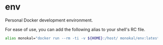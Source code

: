 # env
Personal Docker development environment.

For ease of use, you can add the following alias to your shell's RC file.
```bash
alias monokal="docker run --rm -ti -v ${HOME}:/host/ monokal/env:latest"
```
